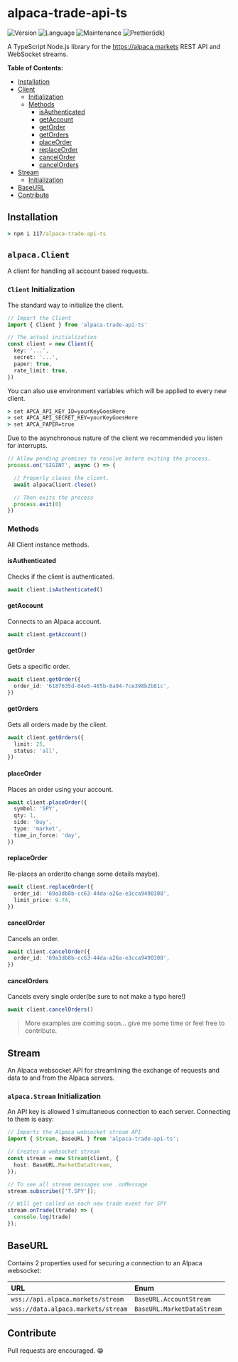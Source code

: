 
# alpaca-trade-api-ts

![Version](https://img.shields.io/github/package-json/v/117/alpaca-trade-api-ts?color=196DFF&style=flat-square)
![Language](https://img.shields.io/github/languages/code-size/117/alpaca-trade-api-ts?color=F1A42E&style=flat-square)
![Maintenance](https://img.shields.io/maintenance/yes/2020?style=flat-square)
![Prettier(idk)](https://img.shields.io/static/v1?label=code%20style&message=prettier&color=ff51bc&style=flat-square)

A TypeScript Node.js library for the <https://alpaca.markets> REST API and
WebSocket streams.

**Table of Contents:**

- [Installation](#installation)
- [Client](#alpacaclient)
  - [Initialization](#client-initialization)
  - [Methods](#methods)
    - [isAuthenticated](#isauthenticated)
    - [getAccount](#getaccount)
    - [getOrder](#getorder)
    - [getOrders](#getorders)
    - [placeOrder](#placeorder)
    - [replaceOrder](#replaceorder)
    - [cancelOrder](#cancelorder)
    - [cancelOrders](#cancelorders)
- [Stream](#stream)
  - [Initialization](#alpacastream-initialization)
- [BaseURL](#baseurl)
- [Contribute](#contribute)

## Installation

```cmd
> npm i 117/alpaca-trade-api-ts
```

## `alpaca.Client`

A client for handling all account based requests.

### `Client` Initialization

The standard way to initialize the client.

```typescript
// Import the Client
import { Client } from 'alpaca-trade-api-ts'

// The actual initialization
const client = new Client({
  key: '...',
  secret: '...',
  paper: true,
  rate_limit: true,
})
```

You can also use environment variables which will be applied to every new
client.

```cmd
> set APCA_API_KEY_ID=yourKeyGoesHere
> set APCA_API_SECRET_KEY=yourKeyGoesHere
> set APCA_PAPER=true
```

Due to the asynchronous nature of the client we recommended you listen for
interrupts.

```typescript
// Allow pending promises to resolve before exiting the process.
process.on('SIGINT', async () => {

  // Properly closes the client.
  await alpacaClient.close()

  // Then exits the process
  process.exit(0)
})
```

### Methods

All Client instance methods.

#### isAuthenticated

Checks if the client is authenticated.

```typescript
await client.isAuthenticated()
```

#### getAccount

Connects to an Alpaca account.

```typescript
await client.getAccount()
```

#### getOrder

Gets a specific order.

```typescript
await client.getOrder({
  order_id: '6187635d-04e5-485b-8a94-7ce398b2b81c',
})
```

#### getOrders

Gets all orders made by the client.

```typescript
await client.getOrders({
  limit: 25,
  status: 'all',
})
```

#### placeOrder

Places an order using your account.

```typescript
await client.placeOrder({
  symbol: 'SPY',
  qty: 1,
  side: 'buy',
  type: 'market',
  time_in_force: 'day',
})
```

#### replaceOrder

Re-places an order(to change some details maybe).

```typescript
await client.replaceOrder({
  order_id: '69a3db8b-cc63-44da-a26a-e3cca9490308',
  limit_price: 9.74,
})
```

#### cancelOrder

Cancels an order.

```typescript
await client.cancelOrder({
  order_id: '69a3db8b-cc63-44da-a26a-e3cca9490308',
})
```

#### cancelOrders

Cancels every single order(be sure to not make a typo here!)

```typescript
await client.cancelOrders()
```

> More examples are coming soon... give me some time or feel free to contribute.

## Stream

An Alpaca websocket API for streamlining the exchange of requests and data to and from the Alpaca servers.

### `alpaca.Stream` Initialization

An API key is allowed 1 simultaneous connection to each server. Connecting to them is easy:

```typescript
// Imports the Alpaca websocket stream API
import { Stream, BaseURL } from 'alpaca-trade-api-ts';

// Creates a websocket stream
const stream = new Stream(client, {
  host: BaseURL.MarketDataStream,
});

// To see all stream messages use .onMessage
stream.subscribe(['T.SPY']);

// Will get called on each new trade event for SPY
stream.onTrade((trade) => {
  console.log(trade)
});
```

## BaseURL

Contains 2 properties used for securing a connection to an Alpaca websocket:

| URL                                | Enum                       |
| :--------------------------------- | :------------------------- |
| `wss://api.alpaca.markets/stream`  | `BaseURL.AccountStream`    |
| `wss://data.alpaca.markets/stream` | `BaseURL.MarketDataStream` |

## Contribute

Pull requests are encouraged. 😁
